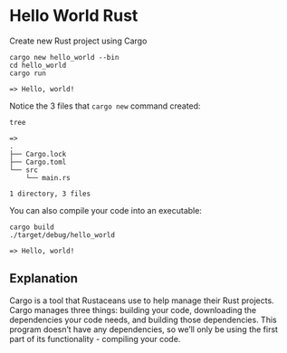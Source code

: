 # Hello World Rust

Create new Rust project using Cargo
```
cargo new hello_world --bin
cd hello_world
cargo run

=> Hello, world!
```

Notice the 3 files that `cargo new` command created:
```
tree

=>
.
├── Cargo.lock
├── Cargo.toml
└── src
    └── main.rs

1 directory, 3 files
```

You can also compile your code into an executable:
```
cargo build
./target/debug/hello_world

=> Hello, world!
```

## Explanation

Cargo is a tool that Rustaceans use to help manage their Rust projects.
Cargo manages three things: building your code, downloading the dependencies your code needs, and building those dependencies. This program doesn’t have any dependencies, so we’ll only be using the first part of its functionality - compiling your code.

